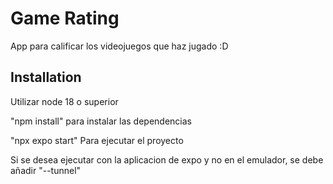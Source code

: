 
# Game Rating

App para calificar los videojuegos que haz jugado :D

## Installation

Utilizar node 18 o superior

"npm install" para instalar las dependencias

"npx expo start" Para ejecutar el proyecto

Si se desea ejecutar con la aplicacion de expo y no en el emulador, se debe añadir "--tunnel"
```
    